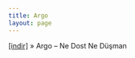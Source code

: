 ```yaml
---
title: Argo
layout: page
---
```

<a href="https://cloud.mail.ru/public/24437d5b2eb4/Argo%20-%20Ne%20Dost%20Ne%20Dusman" target="_blank">[indir]</a>  »  Argo &#8211; Ne Dost Ne Düşman